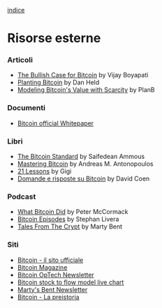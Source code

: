 [indice](README.md)
# Risorse esterne
### Articoli
* [The Bullish Case for Bitcoin](https://medium.com/@vijayboyapati/the-bullish-case-for-bitcoin-6ecc8bdecc1) by Vijay Boyapati
* [Planting Bitcoin](https://medium.com/@danhedl/planting-bitcoin-56bd1459cb23) by Dan Held
* [Modeling Bitcoin's Value with Scarcity](https://medium.com/@100trillionUSD/modeling-bitcoins-value-with-scarcity-91fa0fc03e25) by PlanB

### Documenti
* [Bitcoin official Whitepaper](https://bitcoin.org/bitcoin.pdf)

### Libri
* [The Bitcoin Standard](https://saifedean.com/the-book/) by Saifedean Ammous
* [Mastering Bitcoin](https://www.amazon.it/Mastering-Bitcoin-Traduzione-italiana-blockchain/dp/1081849118?SubscriptionId=AKIAILSHYYTFIVPWUY6Q&tag=duckduckgo-ffsb-it-21&linkCode=xm2&camp=2025&creative=165953&creativeASIN=1081849118) by Andreas M. Antonopoulos
* [21 Lessons](https://21lessons.com/) by Gigi
* [Domande e risposte su Bitcoin](https://qabitcoin.davidcoen.it/product/domande-e-risposte-su-bitcoin-versione-cartacea/) by David Coen

### Podcast
* [What Bitcoin Did](https://www.whatbitcoindid.com/) by Peter McCormack
* [Bitcoin Episodes](https://stephanlivera.com/episodes/) by Stephan Livera
* [Tales From The Crypt](https://tftc.io/podcasts/) by Marty Bent

### Siti
* [Bitcoin - il sito ufficiale](https://bitcoin.org/it/)
* [Bitcoin Magazine](https://bitcoinmagazine.com/)
* [Bitcoin OpTech Newsletter](https://bitcoinops.org/)
* [Bitcoin stock to flow model live chart](https://digitalik.net/btc/)
* [Marty's Bent Newsletter](https://tftc.io/martys-bent/)
* [Bitcoin - La preistoria](https://btc.onosendai.eu/prehistory)
